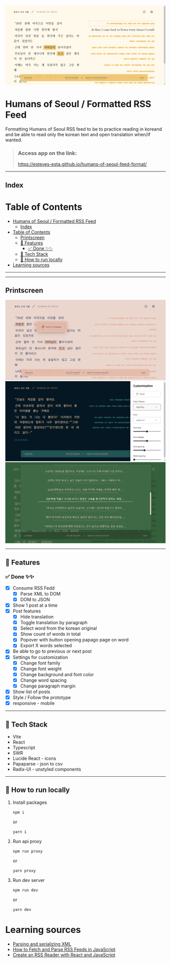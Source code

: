 ![Header image ](/header-readme.png "Header")
# Humans of Seoul / Formatted RSS Feed
Formatting Humans of Seoul RSS feed to be to practice reading in koreand and be able to read only the korean text and open translation when/if wanted.


> ### Access app on the link:
> https://esteves-esta.github.io/humans-of-seoul-feed-format/
> 
---
## Index

# Table of Contents
- [Humans of Seoul / Formatted RSS Feed](#humans-of-seoul--formatted-rss-feed)
  - [Index](#index)
- [Table of Contents](#table-of-contents)
  - [Printscreen](#printscreen)
  - [📖 Features](#-features)
    - [✅ Done ✨✨](#-done-)
  - [🧰 Tech Stack](#-tech-stack)
  - [🚀 How to run locally](#-how-to-run-locally)
- [Learning sources](#learning-sources)

---
---

## Printscreen
<img alt="Papago popover" src="./header-readme-papago-popover.png" width="550" />

<img alt="Customization modal" src="./header-readme-customization.png" width="550" />

<img alt="Posts list modal" src="./header-readme-list.png" width="550" />

---
## 📖 Features
### ✅ Done ✨✨

- [x] Consume RSS Fedd
  - [x] Parse XML to DOM
  - [x] DOM to JSON
- [x] Show 1 post at a time
- [x] Post features
  - [x] Hide translation
  - [x] Toggle translation by paragraph
  - [x] Select word from the korean original
  - [x] Show count of words in total
  - [x] Popover with button opening papago page on word
  - [x] Export X words selected
- [X] Be able to go to previous or next post
- [x] Settings for customization
  - [x] Change font family
  - [x] Change font weight
  - [x] Change background and font color
  - [x] Change word spacing
  - [x] Change paragraph margin
- [x] Show list of posts 
- [x] Style / Follow the prototype
- [x] responsive - mobile

---

## 🧰 Tech Stack

- Vite
- React
- Typescript
- SWR
- Lucide React - icons
- Papaparse - json to csv
- Radix-UI - unstyled components

---

## 🚀 How to run locally

1. Install packages

      ```
      npm i 
      ```
      
      or

      ```
      yarn i
      ```

2. Run api proxy

      ```
      npm run proxy 
      ```
      
      or

      ```
      yarn proxy
      ```


3. Run dev server

      ```
      npm run dev 
      ```
      
      or

      ```
      yarn dev
      ```


# Learning sources

- [Parsing and serializing XML
](https://developer.mozilla.org/en-US/docs/Web/XML/Parsing_and_serializing_XML)
- [How to Fetch and Parse RSS Feeds in JavaScript](https://css-tricks.com/how-to-fetch-and-parse-rss-feeds-in-javascript/)
- [Create an RSS Reader with React and JavaScript](https://thewebdev.info/2021/02/13/create-an-rss-reader-with-react-and-javascript/)




